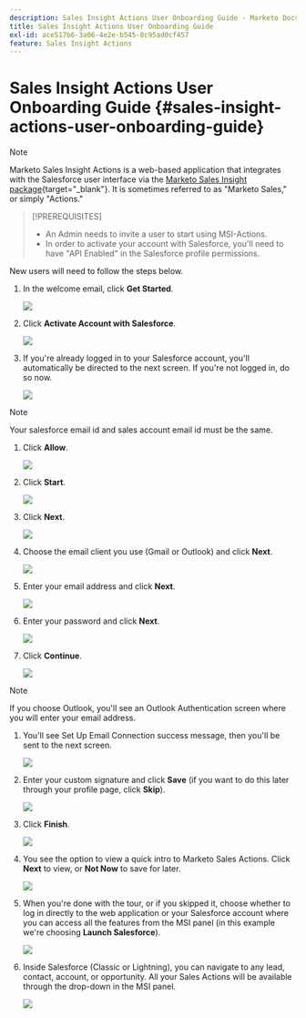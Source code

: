 ```yaml
---
description: Sales Insight Actions User Onboarding Guide - Marketo Docs - Product Documentation
title: Sales Insight Actions User Onboarding Guide
exl-id: ace517b6-3a06-4e2e-b545-8c95ad0cf457
feature: Sales Insight Actions
---
```

# Sales Insight Actions User Onboarding Guide {#sales-insight-actions-user-onboarding-guide}

>[!NOTE]
>
>Marketo Sales Insight Actions is a web-based application that integrates with the Salesforce user interface via the [Marketo Sales Insight package](/help/marketo/product-docs/marketo-sales-insight/msi-for-salesforce/installation/install-marketo-sales-insight-package-in-salesforce-appexchange.md){target="_blank"}. It is sometimes referred to as "Marketo Sales," or simply "Actions."

>[!PREREQUISITES]
>
>* An Admin needs to invite a user to start using MSI-Actions.  
>* In order to activate your account with Salesforce, you'll need to have "API Enabled" in the Salesforce profile permissions.

New users will need to follow the steps below.

1. In the welcome email, click **Get Started**.

   ![](assets/sales-insight-actions-user-onboarding-guide-1.png)

1. Click **Activate Account with Salesforce**.

   ![](assets/sales-insight-actions-user-onboarding-guide-2.png)

1. If you're already logged in to your Salesforce account, you'll automatically be directed to the next screen. If you're not logged in, do so now.

   ![](assets/sales-insight-actions-user-onboarding-guide-3.png)

>[!NOTE]
>
>Your salesforce email id and sales account email id must be the same.

1. Click **Allow**.

   ![](assets/sales-insight-actions-user-onboarding-guide-4.png)

1. Click **Start**.

   ![](assets/sales-insight-actions-user-onboarding-guide-5.png)

1. Click **Next**.

   ![](assets/sales-insight-actions-user-onboarding-guide-6.png)

1. Choose the email client you use (Gmail or Outlook) and click **Next**.

   ![](assets/sales-insight-actions-user-onboarding-guide-7.png)

1. Enter your email address and click **Next**.

   ![](assets/sales-insight-actions-user-onboarding-guide-8.png)

1. Enter your password and click **Next**.

   ![](assets/sales-insight-actions-user-onboarding-guide-9.png)

1. Click **Continue**.

   ![](assets/sales-insight-actions-user-onboarding-guide-10.png)

>[!NOTE]
>
>If you choose Outlook, you'll see an Outlook Authentication screen where you will enter your email address.

1. You'll see Set Up Email Connection success message, then you'll be sent to the next screen.

   ![](assets/sales-insight-actions-user-onboarding-guide-11.png)

1. Enter your custom signature and click **Save** (if you want to do this later through your profile page, click **Skip**).

   ![](assets/sales-insight-actions-user-onboarding-guide-12.png)

1. Click **Finish**.

   ![](assets/sales-insight-actions-user-onboarding-guide-13.png)

1. You see the option to view a quick intro to Marketo Sales Actions. Click **Next** to view, or **Not Now** to save for later.

   ![](assets/sales-insight-actions-user-onboarding-guide-14.png)

1. When you're done with the tour, or if you skipped it, choose whether to log in directly to the web application or your Salesforce account where you can access all the features from the MSI panel (in this example we're choosing **Launch Salesforce**).

   ![](assets/sales-insight-actions-user-onboarding-guide-15.png)

1. Inside Salesforce (Classic or Lightning), you can navigate to any lead, contact, account, or opportunity. All your Sales Actions will be available through the drop-down in the MSI panel.

   ![](assets/sales-insight-actions-user-onboarding-guide-16.png)
